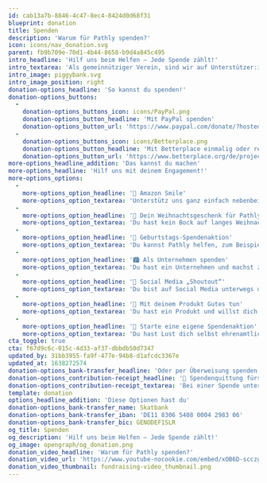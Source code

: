 ```yaml
---
id: cab13a7b-8846-4c47-8ec4-8424d0d68f31
blueprint: donation
title: Spenden
description: 'Warum für Pathly spenden?'
icon: icons/nav_donation.svg
parent: fb9b709e-70d1-4b44-8658-b9d4a845c495
intro_headline: 'Hilf uns beim Helfen – Jede Spende zählt!'
intro_textarea: 'Als gemeinnütziger Verein, sind wir auf Unterstützer:innen und Spenden angewiesen. Schon mit einer kleinen Spende kannst Du Pathly unterstützen und uns dabei helfen unsere Mission – Krebspatient:innen und ihre Angehörigen auf ihrem Weg durch die Erkrankung zu begleiten – umzusetzen.'
intro_image: piggybank.svg
intro_image_position: right
donation-options_headline: 'So kannst du spenden!'
donation-options_buttons:
  -
    donation-options_buttons_icon: icons/PayPal.png
    donation-options_button_headline: 'Mit PayPal spenden'
    donation-options_button_url: 'https://www.paypal.com/donate/?hosted_button_id=XR6MXEY4F6WHQ'
  -
    donation-options_buttons_icon: icons/Betterplace.png
    donation-options_button_headline: 'Mit Betterplace einmalig oder regelmäßig spenden'
    donation-options_button_url: 'https://www.betterplace.org/de/projects/102174-pathly-dein-wegweiser-durch-den-alltag-mit-krebs'
more-options_headline_addition: 'Das kannst du machen'
more-options_headline: 'Hilf uns mit deinem Engagement!'
more-options_options:
  -
    more-options_option_headline: '🙂 Amazon Smile'
    more-options_option_textarea: 'Unterstütz uns ganz einfach nebenbei, jedesmal wenn du über Amazon Smile bestellst und Pathly als Organisation ausgewählt hast.'
  -
    more-options_option_headline: '🎄 Dein Weihnachtsgeschenk für Pathly'
    more-options_option_textarea: 'Du hast kein Bock auf langes Weihnachtsgeschenke-Suchen? Wir haben die Lösung für dich: Verschenk doch zu Weihnachten eine Spende an Pathly. Vielleicht gibt es ja auch ein kleines Geschenk für die Person die du beschenkst. 😊'
  -
    more-options_option_headline: '🎁 Geburtstags-Spendenaktion'
    more-options_option_textarea: 'Du kannst Pathly helfen, zum Beispiel mit Hilfe einer Geburtstags-Spendenaktion auf Facebook oder Instagram. So können deine Freunde an deinem Geburtstag für uns spenden. Vielleicht gibt es dann ja auch ein kleines Geschenk von uns für dich. 😊'
  -
    more-options_option_headline: '🏙 Als Unternehmen spenden'
    more-options_option_textarea: 'Du hast ein Unternehmen und machst zum Beispiel eine Weihnachts-Spendenaktion? Dann denk bei der Planung deiner Spendenaktion an uns und unterstützt damit das Engagement von Pathly.'
  -
    more-options_option_headline: '📱 Social Media „Shoutout“'
    more-options_option_textarea: 'Du bist auf Social Media unterwegs und hast Lust Pathly zu unterstützen? Dann schenk unserem Account ein „Shoutout“ und erzähl etwas über unsere Initiative.'
  -
    more-options_option_headline: '💜 Mit deinem Produkt Gutes tun'
    more-options_option_textarea: 'Du hast ein Produkt und willst dich engagieren? Dann erklär dein Produkt zum Benefiz-Produkt und unterstütze unseren Verein mit einem Teil deines Verkaufserlöses.'
  -
    more-options_option_headline: '🚀 Starte eine eigene Spendenaktion'
    more-options_option_textarea: 'Du hast Lust dich selbst ehrenamtlich zu engagieren? Dann starte doch deine eigene Spendenaktion und melde dich bei uns mit deiner Idee!'
cta_toggle: true
cta: f67d9c6c-015c-4d33-af37-dbbdb50d7347
updated_by: 31bb3955-fa9f-477e-94b8-d1afcdc3367e
updated_at: 1638272574
donation-options_bank-transfer_headline: 'Oder per Überweisung spenden!'
donation-options_contribution-receipt_headline: '🧾 Spendenquittung fürs Finanzamt'
donation-options_contribution-receipt_textarea: 'Bei einer Spende unter 200€ reicht dem Finanzamt der Nachweis auf deinem Kontoauszug, bei Spenden über 200€ stellen wir dir selbstverständlich eine Spenden Quittung aus.'
template: donation
options_headline_addition: 'Diese Optionen hast du'
donation-options_bank-transfer_name: Skatbank
donation-options_bank-transfer_iban: 'DE11 8306 5408 0004 2983 06'
donation-options_bank-transfer_bic: GENODEF1SLR
og_title: Spenden
og_description: 'Hilf uns beim Helfen – Jede Spende zählt!'
og_image: opengraph/og_donation.png
donation_video_headline: 'Warum für Pathly spenden?'
donation_video_url: 'https://www.youtube-nocookie.com/embed/xOB6D-scczg'
donation_video_thumbnail: fundraising-video_thumbnail.png
---
```

